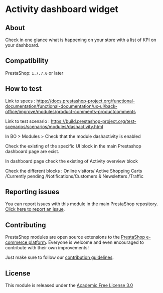 # Activity dashboard widget

## About

Check in one glance what is happening on your store with a list of KPI on your dashboard.

## Compatibility

PrestaShop: `1.7.7.0` or later

## How to test
Link to specs : https://docs.prestashop-project.org/functional-documentation/functional-documentation/ux-ui/back-office/improve/modules/product-comments-productcomments

Link to test scenario : https://build.prestashop-project.org/test-scenarios/scenarios/modules/dashactivity.html

In BO > Modules > Check that the module dashactivity is enabled 

Check the existing of the specific UI block in the main Prestashop dashboard page are exist.

In dashboard page check the existing of Activity overview block

Check the different blocks : Online visitors/ Active Shopping Carts /Currently pending /Notifications/Customers & Newsletters /Traffic

## Reporting issues

You can report issues with this module in the main PrestaShop repository. [Click here to report an issue][report-issue]. 

## Contributing

PrestaShop modules are open source extensions to the [PrestaShop e-commerce platform][prestashop]. Everyone is welcome and even encouraged to contribute with their own improvements!

Just make sure to follow our [contribution guidelines][contribution-guidelines].

## License

This module is released under the [Academic Free License 3.0][AFL-3.0] 

[report-issue]: https://github.com/PrestaShop/PrestaShop/issues/new/choose
[prestashop]: https://www.prestashop-project.org/
[contribution-guidelines]: https://devdocs.prestashop.com/1.7/contribute/contribution-guidelines/project-modules/
[AFL-3.0]: https://opensource.org/licenses/AFL-3.0
